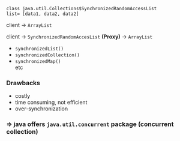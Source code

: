 ```
class java.util.Collections$SynchronizedRandomAccessList  
list= [data1, data2, data2]
```

client -> `ArrayList`

client -> `SynchronizedRandomAccesList` **(Proxy)** -> `ArrayList`

- `synchronizedList()`
- `synchronizedCollection()`
- `synchronizedMap()`  
etc


### Drawbacks

- costly
- time consuming, not efficient
- over-synchronization


### => java offers `java.util.concurrent` package (concurrent collection)